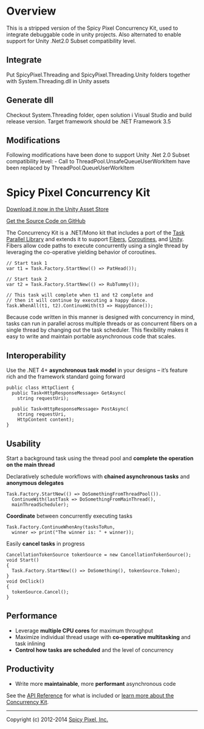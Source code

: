 Overview
===========================
This is a stripped version of the Spicy Pixel Concurrency Kit, used to integrate debuggable code in unity projects.
Also alternated to enable support for Unity .Net2.0 Subset compatibility level.

Integrate
----------------
Put SpicyPixel.Threading and SpicyPixel.Threading.Unity folders together with System.Threading.dll in Unity assets

Generate dll
----------------
Checkout System.Threading folder, open solution i Visual Studio and build release version.
Target framework should be .NET Framework 3.5

Modifications
----------------
Following modifications have been done to support Unity .Net 2.0 Subset compatibility level:
	- Call to ThreadPool.UnsafeQueueUserWorkItem have been replaced by ThreadPool.QueueUserWorkItem

Spicy Pixel Concurrency Kit
===========================
[Download it now in the Unity Asset Store](http://u3d.as/content/spicy-pixel/spicy-pixel-concurrency-kit)

[Get the Source Code on GitHub](https://github.com/spicypixel/concurrency-kit)

The Concurrency Kit is a .NET/Mono kit that includes a port of the [Task Parallel Library](http://msdn.microsoft.com/en-us/library/dd460717.aspx) and extends it to support [Fibers](http://en.wikipedia.org/wiki/Fiber_(computer_science)), [Coroutines](http://en.wikipedia.org/wiki/Coroutine), and [Unity](http://unity3d.com/). Fibers allow code paths to execute concurrently using a single thread by leveraging the co-operative yielding behavior of coroutines.

	// Start task 1
	var t1 = Task.Factory.StartNew(() => PatHead());
	 
	// Start task 2
	var t2 = Task.Factory.StartNew(() => RubTummy());
	 
	// This task will complete when t1 and t2 complete and
	// then it will continue by executing a happy dance.
	Task.WhenAll(t1, t2).ContinueWith(t3 => HappyDance());
	
Because code written in this manner is designed with concurrency in mind, tasks can run in parallel across multiple threads or as concurrent fibers on a single thread by changing out the task scheduler. This flexibility makes it easy to write and maintain portable asynchronous code that scales.

Interoperability
----------------
Use the .NET 4+ **asynchronous task model** in your designs – it’s feature rich and the framework standard going forward

	public class HttpClient {
	  public Task<HttpResponseMessage> GetAsync(
	    string requestUri);
	 
	  public Task<HttpResponseMessage> PostAsync(
	    string requestUri,
	    HttpContent content);
	}

Usability
---------
Start a background task using the thread pool and **complete the operation on the main thread**

Declaratively schedule workflows with **chained asynchronous tasks** and **anonymous delegates**

	Task.Factory.StartNew(() => DoSomethingFromThreadPool()).
	  ContinueWith(lastTask => DoSomethingFromMainThread(), 
	  mainThreadScheduler);

**Coordinate** between concurrently executing tasks

	Task.Factory.ContinueWhenAny(tasksToRun, 
	  winner => print("The winner is: " + winner));

Easily **cancel tasks** in progress

	CancellationTokenSource tokenSource = new CancellationTokenSource();
	void Start()
	{
	  Task.Factory.StartNew(() => DoSomething(), tokenSource.Token);
	}
	void OnClick()
	{
	  tokenSource.Cancel();
	}
	
Performance
-----------
* Leverage **multiple CPU cores** for maximum throughput
* Maximize individual thread usage with **co-operative multitasking** and task inlining
* **Control how tasks are scheduled** and the level of concurrency

Productivity
------------
* Write more **maintainable**, more **performant** asynchronous code

See the [API Reference](http://spicypixel.com/developer/concurrency-kit/api-reference/) for what is included or [learn more about the Concurrency Kit](http://spicypixel.com/developer/concurrency-kit/learn/).

---
Copyright (c) 2012-2014 [Spicy Pixel, Inc.](http://spicypixel.com)